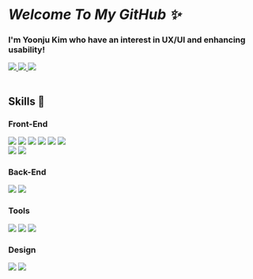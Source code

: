<!--
**gimewn/gimewn** is a ✨ _special_ ✨ repository because its `README.md` (this file) appears on your GitHub profile.

Here are some ideas to get you started:

- 🔭 I’m currently working on ...
- 🌱 I’m currently learning ...
- 👯 I’m looking to collaborate on ...
- 🤔 I’m looking for help with ...
- 💬 Ask me about ...
- 📫 How to reach me: ...
- 😄 Pronouns: ...
- ⚡ Fun fact: ...
-->

# *Welcome To My GitHub ✨*

### I'm Yoonju Kim who have an interest in UX/UI and enhancing usability!

<div>
<!--포트폴리오-->
<a href="https://bit.ly/3HvENd3" target="_blank">
	<img src="https://img.shields.io/badge/Resume-000000?style=for-the-badge&logo=githubsponsors&logoColor=ffffff"/>
</a>

<!--블로그-->
<a href="https://velog.io/@gimewn" target="_blank">
	<img src="https://img.shields.io/badge/blog-20C997?style=for-the-badge&logo=velog&logoColor=ffffff"/>
</a>

<!--메일-->
<a href="mailto:yoonju_1120@naver.com" target="_blank">
	<img src="https://img.shields.io/badge/mail-EA4335?style=for-the-badge&logo=gmail&logoColor=ffffff"/>
</a>
</div>

<br/>
	
<!-- ![yoonju's github stats](https://github-readme-stats.vercel.app/api?username=gimewn&show_icons=true&count_private=true&hide_title=true&text_color=292929&icon_color=FF6D60&ring_color=FF6D60) &nbsp;
 -->
## Skills 💭
### Front-End

<div>
	<img src="https://img.shields.io/badge/HTML5-E34F26?style=for-the-badge&logo=html5&logoColor=ffffff"/>
	<img src="https://img.shields.io/badge/CSS3-1572B6?style=for-the-badge&logo=css3&logoColor=ffffff"/>
	<img src="https://img.shields.io/badge/Javascript-F7DF1E?style=for-the-badge&logo=javascript&logoColor=ffffff"/>
	<img src="https://img.shields.io/badge/Typescript-3178C6?style=for-the-badge&logo=typescript&logoColor=ffffff"/>
	<img src="https://img.shields.io/badge/React.js-61DAFB?style=for-the-badge&logo=react&logoColor=ffffff"/>
	<img src="https://img.shields.io/badge/Next.js-000000?style=for-the-badge&logo=nextdotjs&logoColor=ffffff"/>
	<br>
	<img src="https://img.shields.io/badge/Styled Component-DB7093?style=for-the-badge&logo=styledcomponents&logoColor=ffffff"/>
	<img src="https://img.shields.io/badge/SASS-CC6699?style=for-the-badge&logo=sass&logoColor=ffffff"/>
</div>

### Back-End

<div>
	<img src="https://img.shields.io/badge/Python-3776AB?style=for-the-badge&logo=python&logoColor=ffffff"/>
<!-- 	<img src="https://img.shields.io/badge/JAVA-007396?style=for-the-badge&logo=java&logoColor=white">
	<img src="https://img.shields.io/badge/spring boot-6DB33F?style=for-the-badge&logo=springboot&logoColor=ffffff"/> -->
	<img src="https://img.shields.io/badge/MySQL-4479A1?style=for-the-badge&logo=mysql&logoColor=ffffff"/>
</div>

### Tools

<div>
	<img src="https://img.shields.io/badge/VSCode-007ACC?style=for-the-badge&logo=visualstudiocode&logoColor=ffffff"/>
	<img src="https://img.shields.io/badge/Notion-000000?style=for-the-badge&logo=notion&logoColor=ffffff"/>
	<img src="https://img.shields.io/badge/Slack-4A154B?style=for-the-badge&logo=slack&logoColor=ffffff"/>
</div>

### Design
<div>
	<img src="https://img.shields.io/badge/Figma-F24E1E?style=for-the-badge&logo=figma&logoColor=ffffff"/>
	<img src="https://img.shields.io/badge/Photoshop-31A8FF?style=for-the-badge&logo=adobephotoshop&logoColor=ffffff"/>
</div>
